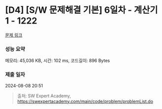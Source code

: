 # [D4] [S/W 문제해결 기본] 6일차 - 계산기1 - 1222 

[문제 링크](https://swexpertacademy.com/main/code/problem/problemDetail.do?contestProbId=AV14mbSaAEwCFAYD) 

### 성능 요약

메모리: 45,036 KB, 시간: 102 ms, 코드길이: 896 Bytes

### 제출 일자

2024-08-08 20:51



> 출처: SW Expert Academy, https://swexpertacademy.com/main/code/problem/problemList.do